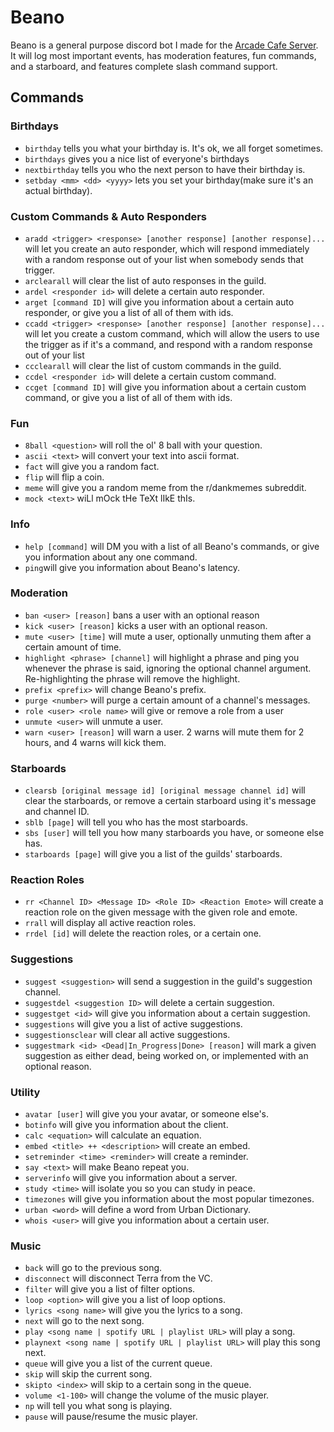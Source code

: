 # Beano
Beano is a general purpose discord bot I made for the [Arcade Cafe Server](https://discord.gg/CTfkUtXyTA). It will log most important events, has moderation features, fun commands, and a starboard, and features complete slash command support.
## Commands
### Birthdays
- ``birthday`` tells you what your birthday is. It's ok, we all forget sometimes.
- ``birthdays`` gives you a nice list of everyone's birthdays
- ``nextbirthday`` tells you who the next person to have their birthday is.
- ``setbday <mm> <dd> <yyyy>`` lets you set your birthday(make sure it's an actual birthday).
### Custom Commands & Auto Responders
- ``aradd <trigger> <response> [another response] [another response]...`` will let you create an auto responder, which will respond immediately with a random response out of your list when somebody sends that trigger.
- ``arclearall`` will clear the list of auto responses in the guild.
- ``ardel <responder id>`` will delete a certain auto responder.
- ``arget [command ID]`` will give you information about a certain auto responder, or give you a list of all of them with ids.
- ``ccadd <trigger> <response> [another response] [another response]...`` will let you create a custom command, which will allow the users to use the trigger as if it's a command, and respond with a random response out of your list
- ``ccclearall`` will clear the list of custom commands in the guild.
- ``ccdel <responder id>`` will delete a certain custom command.
- ``ccget [command ID]`` will give you information about a certain custom command, or give you a list of all of them with ids.
### Fun
- ``8ball <question>`` will roll the ol' 8 ball with your question.
- ``ascii <text>`` will convert your text into ascii format.
- ``fact`` will give you a random fact.
- ``flip`` will flip a coin.
- ``meme`` will give you a random meme from the r/dankmemes subreddit.
- ``mock <text>`` wiLl mOck tHe TeXt lIkE thIs.
### Info
- ``help [command]`` will DM you with a list of all Beano's commands, or give you information about any one command.
- ``ping``will give you information about Beano's latency.
### Moderation
- ``ban <user> [reason]`` bans a user with an optional reason
- ``kick <user> [reason]`` kicks a user with an optional reason.
- ``mute <user> [time]`` will mute a user, optionally unmuting them after a certain amount of time.
- ``highlight <phrase> [channel]`` will highlight a phrase and ping you whenever the phrase is said, ignoring the optional channel argument. Re-highlighting the phrase will remove the highlight.
- ``prefix <prefix>`` will change Beano's prefix.
- ``purge <number>`` will purge a certain amount of a channel's messages.
- ``role <user> <role name>`` will give or remove a role from a user
- ``unmute <user>`` will unmute a user.
- ``warn <user> [reason]`` will warn a user. 2 warns will mute them for 2 hours, and 4 warns will kick them.
### Starboards
- ``clearsb [original message id] [original message channel id]`` will clear the starboards, or remove a certain starboard using it's message and channel ID.
- ``sblb [page]`` will tell you who has the most starboards.
- ``sbs [user]`` will tell you how many starboards you have, or someone else has.
- ``starboards [page]`` will give you a list of the guilds' starboards.
### Reaction Roles
- ``rr <Channel ID> <Message ID> <Role ID> <Reaction Emote>`` will create a reaction role on the given message with the given role and emote.
- ``rrall`` will display all active reaction roles.
- ``rrdel [id]`` will delete the reaction roles, or a certain one.
### Suggestions
- ``suggest <suggestion>`` will send a suggestion in the guild's suggestion channel.
- ``suggestdel <suggestion ID>`` will delete a certain suggestion.
- ``suggestget <id>`` will give you information about a certain suggestion.
- ``suggestions`` will give you a list of active suggestions.
- ``suggestionsclear`` will clear all active suggestions.
- ``suggestmark <id> <Dead|In_Progress|Done> [reason]`` will mark a given suggestion as either dead, being worked on, or implemented with an optional reason.
### Utility
- ``avatar [user]`` will give you your avatar, or someone else's.
- ``botinfo`` will give you information about the client.
- ``calc <equation>`` will calculate an equation.
- ``embed <title> ++ <description>`` will create an embed.
- ``setreminder <time> <reminder>`` will create a reminder.
- ``say <text>`` will make Beano repeat you.
- ``serverinfo`` will give you information about a server.
- ``study <time>`` will isolate you so you can study in peace.
- ``timezones`` will give you information about the most popular timezones.
- ``urban <word>`` will define a word from Urban Dictionary.
- ``whois <user>`` will give you information about a certain user.
### Music
- ``back`` will go to the previous song.
- ``disconnect`` will disconnect Terra from the VC.
- ``filter`` will give you a list of filter options.
- ``loop <option>`` will give you a list of loop options.
- ``lyrics <song name>`` will give you the lyrics to a song.
- ``next`` will go to the next song.
- ``play <song name | spotify URL | playlist URL>`` will play a song.
- ``playnext <song name | spotify URL | playlist URL>`` will play this song next.
- ``queue`` will give you a list of the current queue.
- ``skip`` will skip the current song.
- ``skipto <index>`` will skip to a certain song in the queue.
- ``volume <1-100>`` will change the volume of the music player.
- ``np`` will tell you what song is playing.
- ``pause`` will pause/resume the music player.